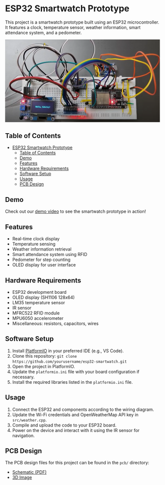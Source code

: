 

# ESP32 Smartwatch Prototype

This project is a smartwatch prototype built using an ESP32 microcontroller. It features a clock, temperature sensor, weather information, smart attendance system, and a pedometer.

![Image](images/image.png)


## Table of Contents

- [ESP32 Smartwatch Prototype](#esp32-smartwatch-prototype)
  - [Table of Contents](#table-of-contents)
  - [Demo](#demo)
  - [Features](#features)
  - [Hardware Requirements](#hardware-requirements)
  - [Software Setup](#software-setup)
  - [Usage](#usage)
  - [PCB Design](#pcb-design)
  
## Demo

Check out our [demo video](https://drive.google.com/file/d/1fcW_Oc4n3bDvE3uNK7-zcu651_ghdU1P/view?usp=sharing) to see the smartwatch prototype in action!

## Features

- Real-time clock display
- Temperature sensing
- Weather information retrieval
- Smart attendance system using RFID
- Pedometer for step counting
- OLED display for user interface

## Hardware Requirements

- ESP32 development board
- OLED display (SH1106 128x64)
- LM35 temperature sensor
- IR sensor
- MFRC522 RFID module
- MPU6050 accelerometer
- Miscellaneous: resistors, capacitors, wires

## Software Setup

1. Install [PlatformIO](https://platformio.org/) in your preferred IDE (e.g., VS Code).
2. Clone this repository: `git clone https://github.com/yourusername/esp32-smartwatch.git`
3. Open the project in PlatformIO.
4. Update the `platformio.ini` file with your board configuration if necessary.
5. Install the required libraries listed in the `platformio.ini` file.

## Usage

1. Connect the ESP32 and components according to the wiring diagram.
2. Update the Wi-Fi credentials and OpenWeatherMap API key in `src/weather.cpp`.
3. Compile and upload the code to your ESP32 board.
4. Power on the device and interact with it using the IR sensor for navigation.


## PCB Design

The PCB design files for this project can be found in the `pcb/` directory:

- [Schematic (PDF)](pcb/Schematic.pdf)
- [3D Image](pcb/3D.png)

